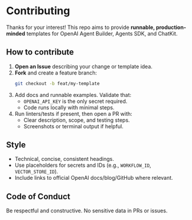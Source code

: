 # Contributing

Thanks for your interest! This repo aims to provide **runnable, production-minded** templates for OpenAI Agent Builder, Agents SDK, and ChatKit.

## How to contribute
1. **Open an Issue** describing your change or template idea.
2. **Fork** and create a feature branch:
   ```bash
   git checkout -b feat/my-template
   ```
3. Add docs and runnable examples. Validate that:
   - `OPENAI_API_KEY` is the only secret required.
   - Code runs locally with minimal steps.
4. Run linters/tests if present, then open a PR with:
   - Clear description, scope, and testing steps.
   - Screenshots or terminal output if helpful.

## Style
- Technical, concise, consistent headings.
- Use placeholders for secrets and IDs (e.g., `WORKFLOW_ID`, `VECTOR_STORE_ID`).
- Include links to official OpenAI docs/blog/GitHub where relevant.

## Code of Conduct
Be respectful and constructive. No sensitive data in PRs or issues.
